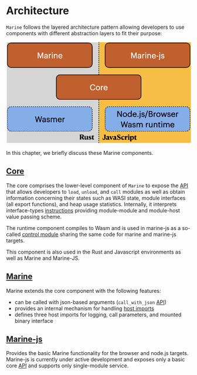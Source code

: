 # Architecture

`Marine` follows the layered architecture pattern allowing developers to use components with different abstraction layers to fit their purpose:

![Marine Layered Architecture](./Marine-Layered-Architecture.png)

In this chapter, we briefly discuss these Marine components.

## [Core](https://github.com/fluencelabs/marine/tree/master/core)

The core comprises the lower-level component of `Marine` to expose the [API](../../api/core-api.md) that allows developers to `load`, `unload`, and `call` modules as well as obtain information concerning their states such as WASI state, module interfaces (all export functions), and heap usage statistics. Internally, it interprets interface-types [instructions](../interface-types-instructions.md) providing module-module and module-host value passing scheme.

The runtime component compiles to Wasm and is used in marine-js as a so-called [control module](../marine-js/marine-js.md) sharing the same code for marine and marine-js targets.

This component is also used in the Rust and Javascript environments as well as Marine and Marine-JS.

## [Marine](https://github.com/fluencelabs/marine/tree/master/marine)

Marine extends the core component with the following features:

- can be called with json-based arguments (`call_with_json` [API](../../api/marine-api.md#calling-a-module))
- provides an internal mechanism for handling [host imports](../../host-exports.md)
- defines three host imports for logging, call parameters, and mounted binary interface

## [Marine-js](https://github.com/fluencelabs/marine/tree/master/marine-js)

Provides the basic Marine functionality for the browser and node.js targets. Marine-js is currently under active development and exposes only a basic core [API](../../api/marine-js-api.md) and supports only single-module service.
